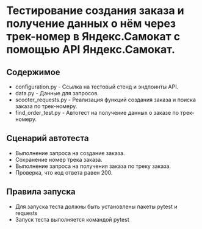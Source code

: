# Тестирование создания заказа и получение данных о нём через трек-номер в Яндекс.Самокат с помощью API Яндекс.Самокат.
## Содержимое
- configuration.py - Ссылка на тестовый стенд и эндпоинты API.
- data.py - Данные для запросов.
- scooter_requests.py - Реализация функций создания заказа и поиска заказа по трек-номеру.
- find_order_test.py - Автотест на получение данных о заказе по трек-номеру.
## Сценарий автотеста
- Выполнение запроса на создание заказа.
- Сохранение номер трека заказа.
- Выполнение запроса на получения заказа по треку заказа.
- Проверка, что код ответа равен 200.
## Правила запуска
- Для запуска теста должны быть установлены пакеты pytest и requests
- Запуск теста выполняется командой pytest
